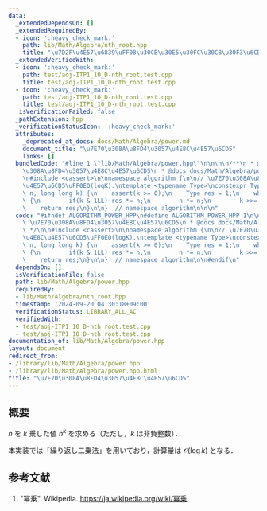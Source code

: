 ```yaml
---
data:
  _extendedDependsOn: []
  _extendedRequiredBy:
  - icon: ':heavy_check_mark:'
    path: lib/Math/Algebra/nth_root.hpp
    title: "\u7D2F\u4E57\u6839\uFF08\u30CB\u30E5\u30FC\u30C8\u30F3\u6CD5\uFF09"
  _extendedVerifiedWith:
  - icon: ':heavy_check_mark:'
    path: test/aoj-ITP1_10_D-nth_root.test.cpp
    title: test/aoj-ITP1_10_D-nth_root.test.cpp
  - icon: ':heavy_check_mark:'
    path: test/aoj-ITP1_10_D-nth_root.test.cpp
    title: test/aoj-ITP1_10_D-nth_root.test.cpp
  _isVerificationFailed: false
  _pathExtension: hpp
  _verificationStatusIcon: ':heavy_check_mark:'
  attributes:
    _deprecated_at_docs: docs/Math/Algebra/power.md
    document_title: "\u7E70\u308A\u8FD4\u3057\u4E8C\u4E57\u6CD5"
    links: []
  bundledCode: "#line 1 \"lib/Math/Algebra/power.hpp\"\n\n\n\n/**\n * @brief \u7E70\
    \u308A\u8FD4\u3057\u4E8C\u4E57\u6CD5\n * @docs docs/Math/Algebra/power.md\n */\n\
    \n#include <cassert>\n\nnamespace algorithm {\n\n// \u7E70\u308A\u8FD4\u3057\u4E8C\
    \u4E57\u6CD5\uFF0EO(logK).\ntemplate <typename Type>\nconstexpr Type ipow(Type\
    \ n, long long k) {\n    assert(k >= 0);\n    Type res = 1;\n    while(k > 0)\
    \ {\n        if(k & 1LL) res *= n;\n        n *= n;\n        k >>= 1;\n    }\n\
    \    return res;\n}\n\n}  // namespace algorithm\n\n\n"
  code: "#ifndef ALGORITHM_POWER_HPP\n#define ALGORITHM_POWER_HPP 1\n\n/**\n * @brief\
    \ \u7E70\u308A\u8FD4\u3057\u4E8C\u4E57\u6CD5\n * @docs docs/Math/Algebra/power.md\n\
    \ */\n\n#include <cassert>\n\nnamespace algorithm {\n\n// \u7E70\u308A\u8FD4\u3057\
    \u4E8C\u4E57\u6CD5\uFF0EO(logK).\ntemplate <typename Type>\nconstexpr Type ipow(Type\
    \ n, long long k) {\n    assert(k >= 0);\n    Type res = 1;\n    while(k > 0)\
    \ {\n        if(k & 1LL) res *= n;\n        n *= n;\n        k >>= 1;\n    }\n\
    \    return res;\n}\n\n}  // namespace algorithm\n\n#endif\n"
  dependsOn: []
  isVerificationFile: false
  path: lib/Math/Algebra/power.hpp
  requiredBy:
  - lib/Math/Algebra/nth_root.hpp
  timestamp: '2024-09-20 04:30:18+09:00'
  verificationStatus: LIBRARY_ALL_AC
  verifiedWith:
  - test/aoj-ITP1_10_D-nth_root.test.cpp
  - test/aoj-ITP1_10_D-nth_root.test.cpp
documentation_of: lib/Math/Algebra/power.hpp
layout: document
redirect_from:
- /library/lib/Math/Algebra/power.hpp
- /library/lib/Math/Algebra/power.hpp.html
title: "\u7E70\u308A\u8FD4\u3057\u4E8C\u4E57\u6CD5"
---
```

## 概要

$n$ を $k$ 乗した値 $n^k$ を求める（ただし，$k$ は非負整数）．

本実装では「繰り返し二乗法」を用いており，計算量は $\mathcal{O}(\log k)$ となる．


## 参考文献

1. "冪乗". Wikipedia. <https://ja.wikipedia.org/wiki/冪乗>.
